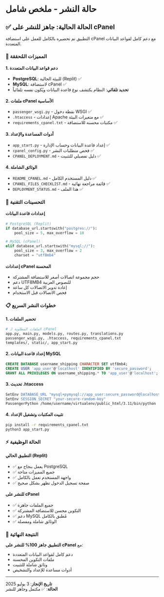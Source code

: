 # حالة النشر - ملخص شامل

## ✅ الحالة الحالية: جاهز للنشر على cPanel

التطبيق تم تحضيره بالكامل للعمل على استضافة cPanel مع دعم كامل لقواعد البيانات المتعددة.

### 🎯 المميزات المُحققة

#### 1. دعم قواعد البيانات المتعددة
- **PostgreSQL**: للبيئة الحالية (Replit) ✅
- **MySQL**: لاستضافة cPanel ✅  
- **تحديد تلقائي**: النظام يكتشف نوع قاعدة البيانات ويُكون نفسه تلقائياً

#### 2. ملفات cPanel الأساسية
- `passenger_wsgi.py` - نقطة دخول WSGI ✅
- `.htaccess` - إعدادات Apache مع متغيرات البيئة ✅
- `requirements_cpanel.txt` - مكتبات محسنة للاستضافة ✅

#### 3. أدوات المساعدة والإعداد
- `app_start.py` - إعداد قاعدة البيانات وحساب الإدارة ✅
- `cpanel_config.py` - فحص متطلبات النشر ✅
- `CPANEL_DEPLOYMENT.md` - دليل تفصيلي للتثبيت ✅

#### 4. الوثائق الشاملة
- `README_CPANEL.md` - دليل المستخدم الكامل ✅
- `CPANEL_FILES_CHECKLIST.md` - قائمة مراجعة نهائية ✅
- `DEPLOYMENT_STATUS.md` - هذا الملف ✅

### 🔧 التحسينات التقنية

#### إعدادات قاعدة البيانات
```python
# PostgreSQL (Replit)
if database_url.startswith("postgres://"):
    pool_size = 5, max_overflow = 10

# MySQL (cPanel) 
elif database_url.startswith("mysql://"):
    pool_size = 3, max_overflow = 2
    charset = "utf8mb4"
```

#### إعدادات cPanel المحسنة
- حجم مجموعة اتصالات أصغر للاستضافة المشتركة
- دعم UTF8MB4 للنصوص العربية
- إعادة تدوير الاتصالات كل ساعة
- فحص الاتصالات قبل الاستخدام

### 📋 خطوات النشر السريع

#### 1. تحضير الملفات
```bash
# الملفات المطلوبة لـ cPanel
app.py, main.py, models.py, routes.py, translations.py
passenger_wsgi.py, .htaccess, requirements_cpanel.txt
templates/, static/, app_start.py
```

#### 2. إعداد قاعدة البيانات MySQL
```sql
CREATE DATABASE username_shipping CHARACTER SET utf8mb4;
CREATE USER 'app_user'@'localhost' IDENTIFIED BY 'secure_password';
GRANT ALL PRIVILEGES ON username_shipping.* TO 'app_user'@'localhost';
```

#### 3. تحديث .htaccess
```apache
SetEnv DATABASE_URL "mysql+pymysql://app_user:secure_password@localhost/username_shipping"
SetEnv SESSION_SECRET "your-secure-random-key"
PassengerPython /home/username/virtualenv/public_html/3.11/bin/python
```

#### 4. تثبيت المكتبات وتشغيل الإعداد
```bash
pip install -r requirements_cpanel.txt
python3 app_start.py
```

### ⚡ الحالة الوظيفية

#### التطبيق الحالي (Replit)
- ✅ يعمل بنجاح مع PostgreSQL
- ✅ جميع المميزات متاحة
- ✅ واجهة المستخدم تعمل بالكامل
- ✅ صفحة تسجيل الدخول تظهر بشكل صحيح

#### للنشر على cPanel
- ✅ جميع الملفات جاهزة
- ✅ التكوين محسن للاستضافة المشتركة
- ✅ دعم MySQL مُطبق بالكامل
- ✅ الوثائق شاملة ومفصلة

### 🎉 النتيجة النهائية

**التطبيق جاهز 100% للنشر على cPanel** مع:
- دعم كامل لقواعد البيانات المتعددة
- ملفات التكوين المحسنة
- وثائق شاملة للتثبيت
- أدوات مساعدة للإعداد والتشخيص

---
**تاريخ الإنجاز**: 3 يوليو 2025  
**الحالة**: ✅ مكتمل وجاهز للنشر